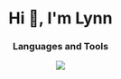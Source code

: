 <h1 align="center">Hi 👋, I'm Lynn</h1>

<!--
**LynnHung1206/LynnHung1206** is a ✨ _special_ ✨ repository because its `README.md` (this file) appears on your GitHub profile.

Here are some ideas to get you started:

- 🔭 I’m currently working on ...
- 🌱 I’m currently learning ...
- 👯 I’m looking to collaborate on ...
- 🤔 I’m looking for help with ...
- 💬 Ask me about ...
- 📫 How to reach me: ...
- 😄 Pronouns: ...
- ⚡ Fun fact: ...
-->
<h3 align="center">Languages and Tools</h3>

<p align="center">
  <a href="https://skillicons.dev">
    <img src="https://skillicons.dev/icons?i=java,intellij,mybatis,postgresql,laravel,php,python,docker,mysql,redis,postman,git,github,md,bash,linux,apple,vscode,phpstorm,pycharm&perline=13" />
  </a>
</p>
